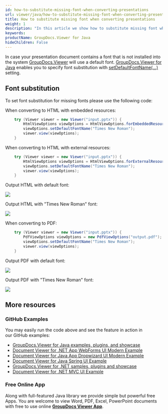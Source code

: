 ```yaml
---
id: how-to-substitute-missing-font-when-converting-presentations
url: viewer/java/how-to-substitute-missing-font-when-converting-presentations
title: How to substitute missing font when converting presentations
weight: 1
description: "In this article we show how to substitute missing font when converting presentations to HTML and PDF with GroupDocs.Viewer within your Java applications."
keywords: 
productName: GroupDocs.Viewer for Java
hideChildren: False
---
```

In case your presentation document contains a font that is not installed into the system [GroupDocs.Viewer](https://products.groupdocs.com/viewer) will use a default font. [GroupDocs.Viewer for Java](https://products.groupdocs.com/viewer/java) enables you to specify font substitution with [setDefaultFontName(...)](https://apireference.groupdocs.com/viewer/java/com.groupdocs.viewer.options/BaseViewOptions#setDefaultFontName(java.lang.String)) setting.

## Font substitution

To set font substitution for missing fonts please use the following code:

When converting to HTML with embedded resources:

```java
    try (Viewer viewer = new Viewer("input.pptx")) {
        HtmlViewOptions viewOptions = HtmlViewOptions.forEmbeddedResources("output/html_embedded/p_{0}.html");
        viewOptions.setDefaultFontName("Times New Roman");
        viewer.view(viewOptions);
    }
```

When converting to HTML with external resources:

```java
    try (Viewer viewer = new Viewer("input.pptx")) {
        HtmlViewOptions viewOptions = HtmlViewOptions.forExternalResources("output/html_external");
        viewOptions.setDefaultFontName("Times New Roman");
        viewer.view(viewOptions);
    }
```

Output HTML with default font:

![](viewer/java/images/how-to-substitute-missing-font-when-converting-presentations.png)

Output HTML with "Times New Roman" font:

![](viewer/java/images/how-to-substitute-missing-font-when-converting-presentations_1.png)

When converting to PDF:

```java
    try (Viewer viewer = new Viewer("input.pptx")) {
        PdfViewOptions viewOptions = new PdfViewOptions("output.pdf");
        viewOptions.setDefaultFontName("Times New Roman");
        viewer.view(viewOptions);
    }
```

Output PDF with default font:

![](viewer/java/images/how-to-substitute-missing-font-when-converting-presentations_2.png)

Output PDF with "Times New Roman" font:

![](viewer/java/images/how-to-substitute-missing-font-when-converting-presentations_3.png)

## More resources
### GitHub Examples
You may easily run the code above and see the feature in action in our GitHub examples:
*   [GroupDocs.Viewer for Java examples, plugins, and showcase](https://github.com/groupdocs-viewer/GroupDocs.Viewer-for-Java)
*   [Document Viewer for .NET App WebForms UI Modern Example](https://github.com/groupdocs-viewer/GroupDocs.Viewer-for-.NET-WebForms)    
*   [Document Viewer for Java App Dropwizard UI Modern Example](https://github.com/groupdocs-viewer/GroupDocs.Viewer-for-Java-Dropwizard)    
*   [Document Viewer for Java Spring UI Example](https://github.com/groupdocs-viewer/GroupDocs.Viewer-for-Java-Spring)
*   [GroupDocs.Viewer for .NET samples, plugins and showcase](https://github.com/groupdocs-viewer/GroupDocs.Viewer-for-.NET)
*   [Document Viewer for .NET MVC UI Example](https://github.com/groupdocs-viewer/GroupDocs.Viewer-for-Java-MVC)     

### Free Online App
Along with full-featured Java library we provide simple but powerful free Apps.
You are welcome to view Word, PDF, Excel, PowerPoint documents with free to use online **[GroupDocs Viewer App](https://products.groupdocs.app/viewer)**.